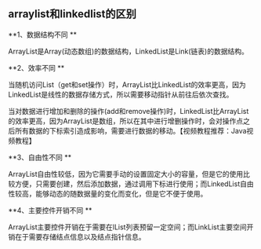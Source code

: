## arraylist和linkedlist的区别
**1、数据结构不同  **
  
ArrayList是Array(动态数组)的数据结构，LinkedList是Link(链表)的数据结构。  
  
**2、效率不同  **
  
当随机访问List（get和set操作）时，ArrayList比LinkedList的效率更高，因为LinkedList是线性的数据存储方式，所以需要移动指针从前往后依次查找。  
  
当对数据进行增加和删除的操作(add和remove操作)时，LinkedList比ArrayList的效率更高，因为ArrayList是数组，所以在其中进行增删操作时，会对操作点之后所有数据的下标索引造成影响，需要进行数据的移动。【视频教程推荐：Java视频教程】  
  
**3、自由性不同  **
  
ArrayList自由性较低，因为它需要手动的设置固定大小的容量，但是它的使用比较方便，只需要创建，然后添加数据，通过调用下标进行使用；而LinkedList自由性较高，能够动态的随数据量的变化而变化，但是它不便于使用。  
  
**4、主要控件开销不同  **
  
ArrayList主要控件开销在于需要在lList列表预留一定空间；而LinkList主要空间开销在于需要存储结点信息以及结点指针信息。
